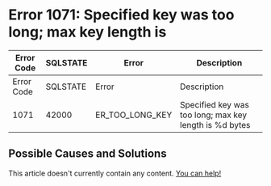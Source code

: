 
# Error 1071: Specified key was too long; max key length is


| Error Code | SQLSTATE | Error | Description |
| --- | --- | --- | --- |
| Error Code | SQLSTATE | Error | Description |
| 1071 | 42000 | ER_TOO_LONG_KEY | Specified key was too long; max key length is %d bytes |




## Possible Causes and Solutions


This article doesn't currently contain any content. [You can help!](/kb/en/writing-and-editing-knowledge-base-articles/)

